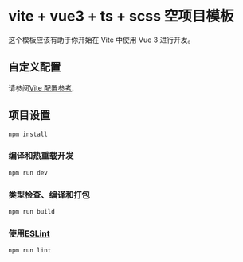 # vite + vue3 + ts + scss 空项目模板

这个模板应该有助于你开始在 Vite 中使用 Vue 3 进行开发。

## 自定义配置

请参阅[Vite 配置参考](https://vite.dev/config/).

## 项目设置

```sh
npm install
```

### 编译和热重载开发

```sh
npm run dev
```

### 类型检查、编译和打包

```sh
npm run build
```

### 使用[ESLint](https://eslint.org/)

```sh
npm run lint
```
